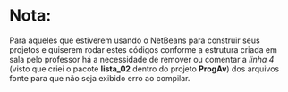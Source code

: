 # Nota:

Para aqueles que estiverem usando o NetBeans para construir seus projetos
e quiserem rodar estes códigos conforme a estrutura criada em sala pelo 
professor há a necessidade de remover ou comentar a _linha 4_ (visto que criei o pacote **lista_02** dentro do projeto **ProgAv**) dos arquivos
fonte para que não seja exibido erro ao compilar.